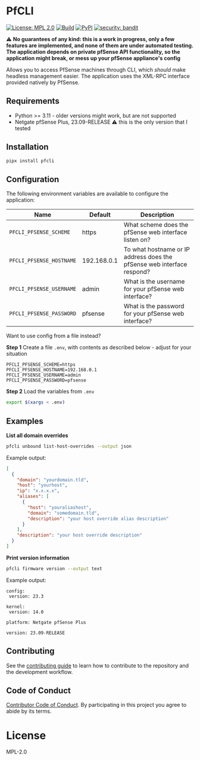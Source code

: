 # PfCLI

[![License: MPL 2.0](https://img.shields.io/badge/License-MPL%202.0-brightgreen.svg)](https://opensource.org/licenses/MPL-2.0)
[![Build](https://github.com/edeckers/pfcli/actions/workflows/release.yml/badge.svg?branch=develop)](https://github.com/edeckers/pfcli/actions/workflows/release.yml)
[![PyPI](https://img.shields.io/pypi/v/pfcli.svg?maxAge=3600)](https://pypi.org/project/pfcli)
[![security: bandit](https://img.shields.io/badge/security-bandit-yellow.svg)](https://github.com/PyCQA/bandit)

:warning: **No guarantees of any kind: this is a work in progress, only a few features are implemented, and none of them are under automated testing. The application depends on private pfSense API functionality, so the application might break, or mess up your pfSense appliance's config**

Allows you to access PfSense machines through CLI, which _should_ make headless management easier. The application uses the XML-RPC interface provided natively by PfSense.

## Requirements

- Python >= 3.11 - older versions might work, but are not supported
- Netgate pfSense Plus, 23.09-RELEASE :warning: this is the only version that I tested

## Installation

```bash
pipx install pfcli
```

## Configuration

The following environment variables are available to configure the application:

| Name                     | Default     | Description                                                            |
| ------------------------ | ----------- | ---------------------------------------------------------------------- |
| `PFCLI_PFSENSE_SCHEME`   | https       | What scheme does the pfSense web interface listen on?                  |
| `PFCLI_PFSENSE_HOSTNAME` | 192.168.0.1 | To what hostname or IP address does the pfSense web interface respond? |
| `PFCLI_PFSENSE_USERNAME` | admin       | What is the username for your pfSense web interface?                   |
| `PFCLI_PFSENSE_PASSWORD` | pfsense     | What is the password for your pfSense web interface?                   |

Want to use config from a file instead?

**Step 1** Create a file `.env`, with contents as described below - adjust for your situation

```text
PFCLI_PFSENSE_SCHEME=https
PFCLI_PFSENSE_HOSTNAME=192.168.0.1
PFCLI_PFSENSE_USERNAME=admin
PFCLI_PFSENSE_PASSWORD=pfsense
```

**Step 2** Load the variables from `.env`

```bash
export $(xargs < .env)
```

## Examples

**List all domain overrides**

```bash
pfcli unbound list-host-overrides --output json
```

Example output:

```json
[
  {
    "domain": "yourdomain.tld",
    "host": "yourhost",
    "ip": "x.x.x.x",
    "aliases": [
      {
        "host": "youraliashost",
        "domain": "somedomain.tld",
        "description": "your host override alias description"
      }
    ],
    "description": "your host override description"
  }
]
```

**Print version information**

```bash
pfcli firmware version --output text
```

Example output:

```
config:
 version: 23.3

kernel:
 version: 14.0

platform: Netgate pfSense Plus

version: 23.09-RELEASE
```

## Contributing

See the [contributing guide](CONTRIBUTING.md) to learn how to contribute to the repository and the development workflow.

## Code of Conduct

[Contributor Code of Conduct](CODE_OF_CONDUCT.md). By participating in this project you agree to abide by its terms.

# License

MPL-2.0
